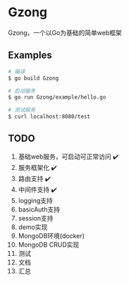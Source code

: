 # Gzong

Gzong，一个以Go为基础的简单web框架



## Examples

```sh
# 编译
$ go build Gzong
```

```sh
# 启动服务
$ go run Gzong/example/hello.go
```

```sh
# 测试服务
$ curl localhost:8080/test
```



## TODO

1. 基础web服务，可启动可正常访问 ✔️
2. 服务框架化 ✔️
3. 路由支持 ✔️
4. 中间件支持 ✔️
5. logging支持
6. basicAuth支持
7. session支持
8. demo实现
9. MongoDB环境(docker)
10. MongoDB CRUD实现
11. 测试
12. 文档
13. 汇总